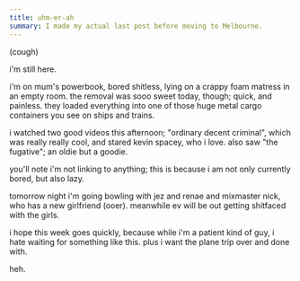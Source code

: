 ```yaml
---
title: uhm-er-ah
summary: I made my actual last post before moving to Melbourne.
---
```


(cough)

i'm still here.

i'm on mum's powerbook, bored shitless, lying on a crappy foam matress in an empty room. the removal was sooo sweet today, though; quick, and painless. they loaded everything into one of those huge metal cargo containers you see on ships and trains.

i watched two good videos this afternoon; "ordinary decent criminal", which was really really cool, and stared kevin spacey, who i love. also saw "the fugative"; an oldie but a goodie.

you'll note i'm not linking to anything; this is because i am not only currently bored, but also lazy.

tomorrow night i'm going bowling with jez and renae and mixmaster nick, who has a new girlfriend (ooer). meanwhile ev will be out getting shitfaced with the girls.

i hope this week goes quickly, because while i'm a patient kind of guy, i hate waiting for something like this. plus i want the plane trip over and done with.

heh.